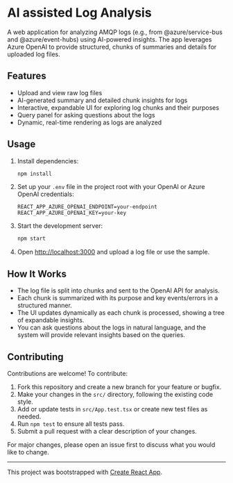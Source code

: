 # AI assisted Log Analysis

A web application for analyzing AMQP logs (e.g., from @azure/service-bus and @azure/event-hubs) using AI-powered insights. The app leverages Azure OpenAI to provide structured, chunks of summaries and details for uploaded log files.

## Features

- Upload and view raw log files
- AI-generated summary and detailed chunk insights for logs
- Interactive, expandable UI for exploring log chunks and their purposes
- Query panel for asking questions about the logs
- Dynamic, real-time rendering as logs are analyzed

## Usage

1. Install dependencies:
   ```cmd
   npm install
   ```
2. Set up your `.env` file in the project root with your OpenAI or Azure OpenAI credentials:
   ```env
   REACT_APP_AZURE_OPENAI_ENDPOINT=your-endpoint
   REACT_APP_AZURE_OPENAI_KEY=your-key
   ```
3. Start the development server:
   ```cmd
   npm start
   ```
4. Open [http://localhost:3000](http://localhost:3000) and upload a log file or use the sample.

## How It Works

- The log file is split into chunks and sent to the OpenAI API for analysis.
- Each chunk is summarized with its purpose and key events/errors in a structured manner.
- The UI updates dynamically as each chunk is processed, showing a tree of expandable insights.
- You can ask questions about the logs in natural language, and the system will provide relevant insights based on the queries.

## Contributing

Contributions are welcome! To contribute:

1. Fork this repository and create a new branch for your feature or bugfix.
2. Make your changes in the `src/` directory, following the existing code style.
3. Add or update tests in `src/App.test.tsx` or create new test files as needed.
4. Run `npm test` to ensure all tests pass.
5. Submit a pull request with a clear description of your changes.

For major changes, please open an issue first to discuss what you would like to change.

---

This project was bootstrapped with [Create React App](https://github.com/facebook/create-react-app).
